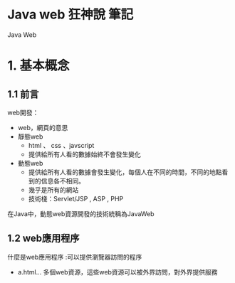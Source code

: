 # Java web 狂神說 筆記

Java Web

# 1. 基本概念

## 1.1 前言

web開發：

- web，網頁的意思
- 靜態web
    - html 、 css 、javscript
    - 提供給所有人看的數據始終不會發生變化
- 動態web
    - 提供給所有人看的數據會發生變化，每個人在不同的時間，不同的地點看到的信息各不相同。
    - 幾乎是所有的網站
    - 技術棧：Servlet/JSP , ASP , PHP

在Java中，動態web資源開發的技術統稱為JavaWeb

## 1.2 web應用程序
什麼是web應用程序 :可以提供瀏覽器訪問的程序
- a.html... 多個web資源，這些web資源可以被外界訪問，對外界提供服務
